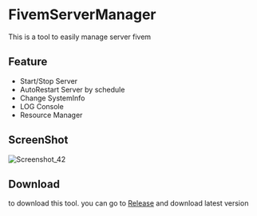 # FivemServerManager
This is a tool to easily manage server fivem

## Feature
- Start/Stop Server
- AutoRestart Server by schedule
- Change SystemInfo
- LOG Console
- Resource Manager

## ScreenShot
![Screenshot_42](https://user-images.githubusercontent.com/30838114/58843041-0d239780-869b-11e9-8aef-00940ad4bcb8.png)

## Download
to download this tool. you can go to [Release](https://github.com/Oky12/FivemServerManager/releases) and download latest version
